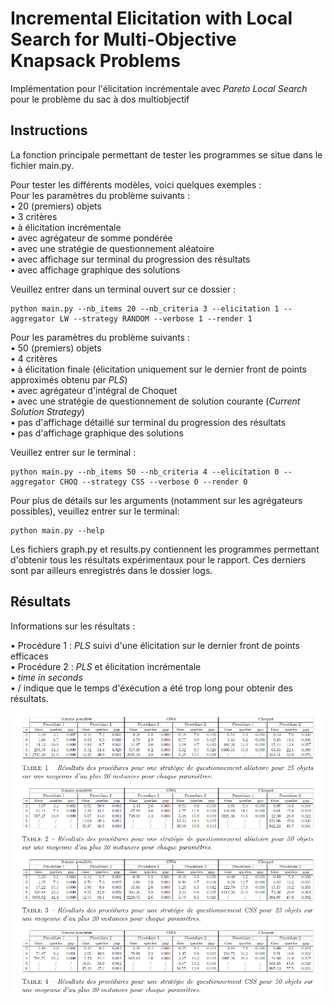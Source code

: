 # Incremental Elicitation with Local Search for Multi-Objective Knapsack Problems

Implémentation pour l'élicitation incrémentale avec *Pareto Local Search* pour le problème du sac à dos multiobjectif  
  
## Instructions

La fonction principale permettant de tester les programmes se situe dans le fichier main.py.  
  
Pour tester les différents modèles, voici quelques exemples :  
Pour les paramètres du problème suivants :  
• 20 (premiers) objets  
• 3 critères  
• à élicitation incrémentale  
• avec agrégateur de somme pondérée  
• avec une stratégie de questionnement aléatoire  
• avec affichage sur terminal du progression des résultats  
• avec affichage graphique des solutions  
  
Veuillez entrer dans un terminal ouvert sur ce dossier :  
  
```
python main.py --nb_items 20 --nb_criteria 3 --elicitation 1 --aggregator LW --strategy RANDOM --verbose 1 --render 1
```  
  
Pour les paramètres du problème suivants :  
• 50 (premiers) objets  
• 4 critères  
• à élicitation finale (élicitation uniquement sur le dernier front de points approximés obtenu par *PLS*)  
• avec agrégateur d'intégral de Choquet  
• avec une stratégie de questionnement de solution courante (*Current Solution Strategy*)  
• pas d'affichage détaillé sur terminal du progression des résultats  
• pas d'affichage graphique des solutions  
  
Veuillez entrer sur le terminal :  
  
```
python main.py --nb_items 50 --nb_criteria 4 --elicitation 0 --aggregator CHOQ --strategy CSS --verbose 0 --render 0
```  
  
Pour plus de détails sur les arguments (notamment sur les agrégateurs possibles), veuillez entrer sur le terminal:  
  
```
python main.py --help
```  
  
Les fichiers graph.py et results.py contiennent les programmes permettant d'obtenir tous les résultats expérimentaux pour le rapport. Ces derniers sont par ailleurs enregistrés dans le dossier logs.  
  
## Résultats

Informations sur les résultats :  
  
• Procédure 1 : *PLS* suivi d'une élicitation sur le dernier front de points efficaces  
• Procédure 2 : *PLS* et élicitation incrémentale  
• *time in seconds*  
• / indique que le temps d'éxécution a été trop long pour obtenir des résultats.  
  
![Résultats](./results.png "Comparaisons entre les deux procédures selon les différents agrégateurs")
  


